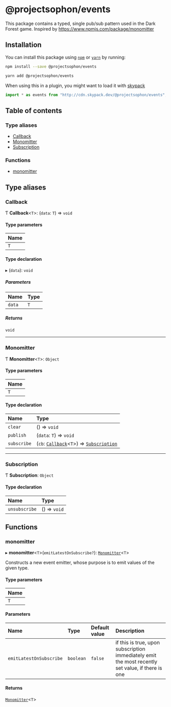 # @projectsophon/events

This package contains a typed, single pub/sub pattern used in the Dark Forest game.
Inspired by https://www.npmjs.com/package/monomitter

## Installation

You can install this package using [`npm`](https://www.npmjs.com) or
[`yarn`](https://classic.yarnpkg.com/lang/en/) by running:

```bash
npm install --save @projectsophon/events
```

```bash
yarn add @projectsophon/events
```

When using this in a plugin, you might want to load it with [skypack](https://www.skypack.dev)

```js
import * as events from "http://cdn.skypack.dev/@projectsophon/events";
```

## Table of contents

### Type aliases

- [Callback](README.md#callback)
- [Monomitter](README.md#monomitter)
- [Subscription](README.md#subscription)

### Functions

- [monomitter](README.md#monomitter)

## Type aliases

### Callback

Ƭ **Callback**<`T`\>: (`data`: `T`) => `void`

#### Type parameters

| Name |
| :--- |
| `T`  |

#### Type declaration

▸ (`data`): `void`

##### Parameters

| Name   | Type |
| :----- | :--- |
| `data` | `T`  |

##### Returns

`void`

---

### Monomitter

Ƭ **Monomitter**<`T`\>: `Object`

#### Type parameters

| Name |
| :--- |
| `T`  |

#### Type declaration

| Name        | Type                                                                                       |
| :---------- | :----------------------------------------------------------------------------------------- |
| `clear`     | () => `void`                                                                               |
| `publish`   | (`data`: `T`) => `void`                                                                    |
| `subscribe` | (`cb`: [`Callback`](README.md#callback)<`T`\>) => [`Subscription`](README.md#subscription) |

---

### Subscription

Ƭ **Subscription**: `Object`

#### Type declaration

| Name          | Type         |
| :------------ | :----------- |
| `unsubscribe` | () => `void` |

## Functions

### monomitter

▸ **monomitter**<`T`\>(`emitLatestOnSubscribe?`): [`Monomitter`](README.md#monomitter)<`T`\>

Constructs a new event emitter, whose purpose is to emit values of the given type.

#### Type parameters

| Name |
| :--- |
| `T`  |

#### Parameters

| Name                    | Type      | Default value | Description                                                                                      |
| :---------------------- | :-------- | :------------ | :----------------------------------------------------------------------------------------------- |
| `emitLatestOnSubscribe` | `boolean` | `false`       | if this is true, upon subscription immediately emit the most recently set value, if there is one |

#### Returns

[`Monomitter`](README.md#monomitter)<`T`\>
